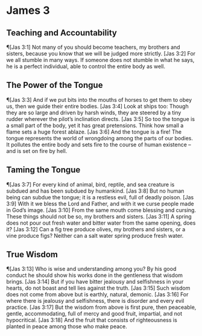 # James 3

## Teaching and Accountability
¶[Jas 3:1] Not many of you should become teachers, my brothers and sisters, because you know that we will be judged more strictly.
[Jas 3:2] For we all stumble in many ways. If someone does not stumble in what he says, he is a perfect individual, able to control the entire body as well.

## The Power of the Tongue
¶[Jas 3:3] And if we put bits into the mouths of horses to get them to obey us, then we guide their entire bodies.
[Jas 3:4] Look at ships too: Though they are so large and driven by harsh winds, they are steered by a tiny rudder wherever the pilot’s inclination directs.
[Jas 3:5] So too the tongue is a small part of the body, yet it has great pretensions. Think how small a flame sets a huge forest ablaze.
[Jas 3:6] And the tongue is a fire! The tongue represents the world of wrongdoing among the parts of our bodies. It pollutes the entire body and sets fire to the course of human existence – and is set on fire by hell.

## Taming the Tongue
¶[Jas 3:7] For every kind of animal, bird, reptile, and sea creature is subdued and has been subdued by humankind.
[Jas 3:8] But no human being can subdue the tongue; it is a restless evil, full of deadly poison.
[Jas 3:9] With it we bless the Lord and Father, and with it we curse people made in God’s image.
[Jas 3:10] From the same mouth come blessing and cursing. These things should not be so, my brothers and sisters.
[Jas 3:11] A spring does not pour out fresh water and bitter water from the same opening, does it?
[Jas 3:12] Can a fig tree produce olives, my brothers and sisters, or a vine produce figs? Neither can a salt water spring produce fresh water.

## True Wisdom
¶[Jas 3:13] Who is wise and understanding among you? By his good conduct he should show his works done in the gentleness that wisdom brings.
[Jas 3:14] But if you have bitter jealousy and selfishness in your hearts, do not boast and tell lies against the truth.
[Jas 3:15] Such wisdom does not come from above but is earthly, natural, demonic.
[Jas 3:16] For where there is jealousy and selfishness, there is disorder and every evil practice.
[Jas 3:17] But the wisdom from above is first pure, then peaceable, gentle, accommodating, full of mercy and good fruit, impartial, and not hypocritical.
[Jas 3:18] And the fruit that consists of righteousness is planted in peace among those who make peace.
